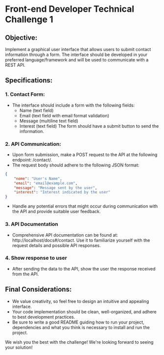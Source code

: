 # Front-end Developer Technical Challenge 1

## Objective:

Implement a graphical user interface that allows users to submit contact information through a form. The interface should be developed in your preferred language/framework and will be used to communicate with a REST API.

## Specifications:

### 1. Contact Form:
- The interface should include a form with the following fields:
    - Name (text field)
    - Email (text field with email format validation)
    - Message (multiline text field)
    - Interest (text field)
  The form should have a submit button to send the information.


### 2. API Communication:

- Upon form submission, make a POST request to the API at the following endpoint: /contact/.
- The request body should adhere to the following JSON format:

```json
{
    "nome": "User's Name",
    "email": "email@example.com",
    "message": "Message sent by the user",
    "interest": "Interest indicated by the user"
}
```

- Handle any potential errors that might occur during communication with the API and provide suitable user feedback.

### 3. API Documentation

- Comprehensive API documentation can be found at: http://localhost/docs#/contact. Use it to familiarize yourself with the request details and possible API responses.

### 4. Show response to user

- After sending the data to the API, show the user the response received from the API.

## Final Considerations:

- We value creativity, so feel free to design an intuitive and appealing interface.
- Your code implementation should be clean, well-organized, and adhere to best development practices.
- Be sure to write a good README guiding how to run your project, dependencies and what you think is necessary to install and run the project.

We wish you the best with the challenge! We're looking forward to seeing your solution!
